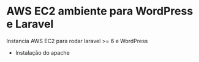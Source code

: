 # AWS EC2 ambiente para WordPress e Laravel
Instancia AWS EC2 para rodar laravel >= 6 e WordPress

* Instalação do apache
